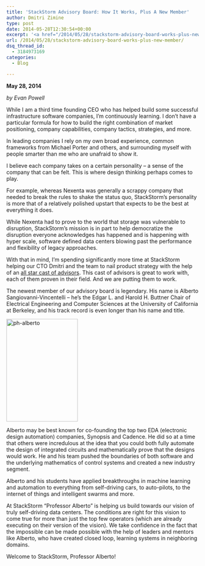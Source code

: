 ```yaml
---
title: 'StackStorm Advisory Board: How It Works, Plus A New Member'
author: Dmitri Zimine
type: post
date: 2014-05-28T12:30:54+00:00
excerpt: '<a href="/2014/05/28/stackstorm-advisory-board-works-plus-new-member/">READ MORE</a>'
url: /2014/05/28/stackstorm-advisory-board-works-plus-new-member/
dsq_thread_id:
  - 3184973169
categories:
  - Blog

---
```

**May 28, 2014**

_by Evan Powell_

While I am a third time founding CEO who has helped build some successful infrastructure software companies, I’m continuously learning. I don’t have a particular formula for how to build the right combination of market positioning, company capabilities, company tactics, strategies, and more.

In leading companies I rely on my own broad experience, common frameworks from Michael Porter and others, and surrounding myself with people smarter than me who are unafraid to show it.

I believe each company takes on a certain personality – a sense of the company that can be felt. This is where design thinking perhaps comes to play.

For example, whereas Nexenta was generally a scrappy company that needed to break the rules to shake the status quo, StackStorm’s personality is more that of a relatively polished upstart that expects to be the best at everything it does.

<!--more-->

While Nexenta had to prove to the world that storage was vulnerable to disruption, StackStorm’s mission is in part to help democratize the disruption everyone acknowledges has happened and is happening with hyper scale, software defined data centers blowing past the performance and flexibility of legacy approaches.

With that in mind, I’m spending significantly more time at StackStorm helping our CTO Dmitri and the team to nail product strategy with the help of an <a href="http://stackstorm.com/advisory-board/" target="_blank">all star cast of advisors</a>. This cast of advisors is great to work with, each of them proven in their field. And we are putting them to work.

The newest member of our advisory board is legendary. His name is Alberto Sangiovanni-Vincentelli – he’s the Edgar L. and Harold H. Buttner Chair of Electrical Engineering and Computer Sciences at the University of California at Berkeley, and his track record is even longer than his name and title.

[<img loading="lazy" class="alignnone size-full wp-image-499" src="http://stackstorm.com/wp/wp-content/uploads/2014/05/ph-alberto.jpg" alt="ph-alberto" width="187" height="269" />][1]

Alberto may be best known for co-founding the top two EDA (electronic design automation) companies, Synopsis and Cadence. He did so at a time that others were incredulous at the idea that you could both fully automate the design of integrated circuits and mathematically prove that the designs would work. He and his team pushed the boundaries of both software and the underlying mathematics of control systems and created a new industry segment.

Alberto and his students have applied breakthroughs in machine learning and automation to everything from self-driving cars, to auto-pilots, to the internet of things and intelligent swarms and more.

At StackStorm “Professor Alberto” is helping us build towards our vision of truly self-driving data centers. The conditions are right for this vision to come true for more than just the top few operators (which are already executing on their version of the vision). We take confidence in the fact that the impossible can be made possible with the help of leaders and mentors like Alberto, who have created closed loop, learning systems in neighboring domains.

Welcome to StackStorm, Professor Alberto!

 [1]: http://stackstorm.com/wp/wp-content/uploads/2014/05/ph-alberto.jpg